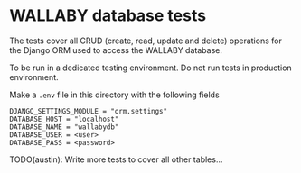 # WALLABY database tests

The tests cover all CRUD (create, read, update and delete) operations for the Django ORM used to access the WALLABY database.

To be run in a dedicated testing environment. Do not run tests in production environment.

Make a `.env` file in this directory with the following fields

```
DJANGO_SETTINGS_MODULE = "orm.settings"
DATABASE_HOST = "localhost"
DATABASE_NAME = "wallabydb"
DATABASE_USER = <user>
DATABASE_PASS = <password>
```

TODO(austin): Write more tests to cover all other tables...
